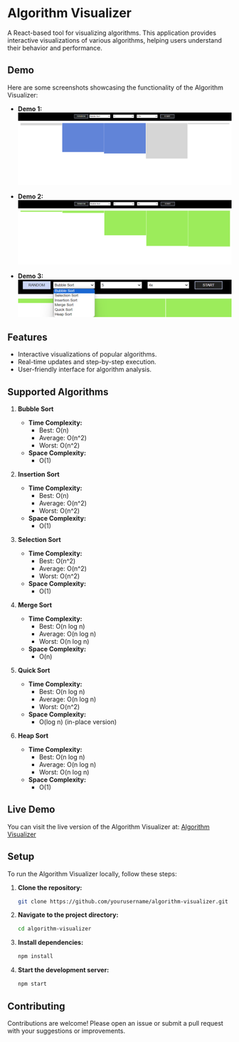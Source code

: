 # Algorithm Visualizer

A React-based tool for visualizing algorithms. This application provides interactive visualizations of various algorithms, helping users understand their behavior and performance.

## Demo

Here are some screenshots showcasing the functionality of the Algorithm Visualizer:

- **Demo 1:**
  ![Demo 1](demo/d1.png)

- **Demo 2:**
  ![Demo 2](demo/d2.png)

- **Demo 3:**
  ![Demo 3](demo/d3.png)

## Features

- Interactive visualizations of popular algorithms.
- Real-time updates and step-by-step execution.
- User-friendly interface for algorithm analysis.

## Supported Algorithms

1. **Bubble Sort**
   - **Time Complexity:**
     - Best: O(n)
     - Average: O(n^2)
     - Worst: O(n^2)
   - **Space Complexity:**
     - O(1)

2. **Insertion Sort**
   - **Time Complexity:**
     - Best: O(n)
     - Average: O(n^2)
     - Worst: O(n^2)
   - **Space Complexity:**
     - O(1)

3. **Selection Sort**
   - **Time Complexity:**
     - Best: O(n^2)
     - Average: O(n^2)
     - Worst: O(n^2)
   - **Space Complexity:**
     - O(1)

4. **Merge Sort**
   - **Time Complexity:**
     - Best: O(n log n)
     - Average: O(n log n)
     - Worst: O(n log n)
   - **Space Complexity:**
     - O(n)

5. **Quick Sort**
   - **Time Complexity:**
     - Best: O(n log n)
     - Average: O(n log n)
     - Worst: O(n^2)
   - **Space Complexity:**
     - O(log n) (in-place version)

6. **Heap Sort**
   - **Time Complexity:**
     - Best: O(n log n)
     - Average: O(n log n)
     - Worst: O(n log n)
   - **Space Complexity:**
     - O(1)

## Live Demo

You can visit the live version of the Algorithm Visualizer at: [Algorithm Visualizer](https://mrpeace-algovisualiser.netlify.app/)

## Setup

To run the Algorithm Visualizer locally, follow these steps:

1. **Clone the repository:**

    ```bash
    git clone https://github.com/yourusername/algorithm-visualizer.git
    ```

2. **Navigate to the project directory:**

    ```bash
    cd algorithm-visualizer
    ```

3. **Install dependencies:**

    ```bash
    npm install
    ```

4. **Start the development server:**

    ```bash
    npm start
    ```

## Contributing

Contributions are welcome! Please open an issue or submit a pull request with your suggestions or improvements.

